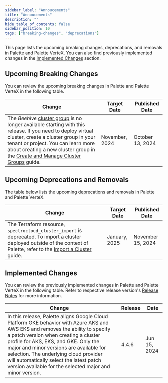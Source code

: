 ```yaml
---
sidebar_label: "Annoucements"
title: "Annoucements"
description: ""
hide_table_of_contents: false
sidebar_position: 10
tags: ["breaking-changes", "deprecations"]
---
```


This page lists the upcoming breaking changes, deprecations, and removals in Palette and Palette VerteX. You can also
find previously implemented changes in the [Implemented Changes](#implemented-changes) section.

<!-- vale off -->

## Upcoming Breaking Changes

<!-- vale on -->

You can review the upcoming breaking changes in Palette and Palette VerteX in the following table.

| Change                                                                                                                                                                                                                                                                                                                                                                             | Target Date    | Published Date   |
| ---------------------------------------------------------------------------------------------------------------------------------------------------------------------------------------------------------------------------------------------------------------------------------------------------------------------------------------------------------------------------------- | -------------- | ---------------- |
| The _Beehive_ [cluster group](../clusters/cluster-groups/cluster-groups.md) is no longer available starting with this release. If you need to deploy virtual cluster, create a cluster group in your tenant or project. You can learn more about creating a new cluster group in the [Create and Manage Cluster Groups](../clusters/cluster-groups/create-cluster-group.md) guide. | November, 2024 | October 13, 2024 |

<!-- vale off -->

## Upcoming Deprecations and Removals

<!-- vale on -->

The table below lists the upcoming deprecations and removals in Palette and Palette VerteX.

| Change                                                                                                                                                                                                                       | Target Date   | Published Date    |
| ---------------------------------------------------------------------------------------------------------------------------------------------------------------------------------------------------------------------------- | ------------- | ----------------- |
| The Terraform resource, `spectrocloud_cluster_import` is deprecated. To import a cluster deployed outside of the context of Palette, refer to the [Import a Cluster](../clusters/imported-clusters/cluster-import.md) guide. | January, 2025 | November 15, 2024 |

## Implemented Changes

You can review the previously implemented changes in Palette and Palette VerteX in the following table. Refer to
respective release version's [Release Notes](./release-notes.md) for more information.

| Change                                                                                                                                                                                                                                                                                                                                                                                                      |     | Release | Date         |
| ----------------------------------------------------------------------------------------------------------------------------------------------------------------------------------------------------------------------------------------------------------------------------------------------------------------------------------------------------------------------------------------------------------- | --- | ------- | ------------ |
| In this release, Palette aligns Google Cloud Platform GKE behavior with Azure AKS and AWS EKS and removes the ability to specify a patch version when creating a cluster profile for AKS, EKS, and GKE. Only the major and minor versions are available for selection. The underlying cloud provider will automatically select the latest patch version available for the selected major and minor version. |     | 4.4.6   | Jun 15, 2024 |
